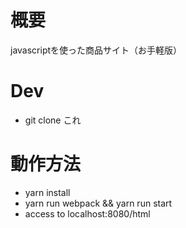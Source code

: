 # 概要

javascriptを使った商品サイト（お手軽版）

# Dev

* git clone これ

# 動作方法

* yarn install
* yarn run webpack && yarn run start
* access to localhost:8080/html

